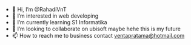 - 👋 Hi, I’m @RahadiVnT
- 👀 I’m interested in web developing
- 🌱 I’m currently learning S1 Informatika
- 💞️ I’m looking to collaborate on ubisoft maybe hehe this is my future 
- 📫 How to reach me to business contact ventapratama@hotmail.com

<!---
RahadiVnT/RahadiVnT is a ✨ special ✨ repository because its `README.md` (this file) appears on your GitHub profile.
You can click the Preview link to take a look at your changes.
--->
